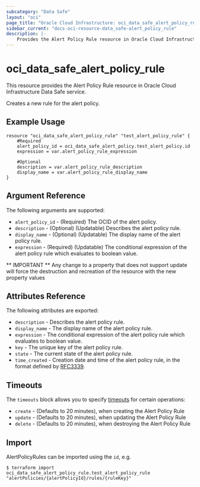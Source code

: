 ```yaml
---
subcategory: "Data Safe"
layout: "oci"
page_title: "Oracle Cloud Infrastructure: oci_data_safe_alert_policy_rule"
sidebar_current: "docs-oci-resource-data_safe-alert_policy_rule"
description: |-
	Provides the Alert Policy Rule resource in Oracle Cloud Infrastructure Data Safe service
---
```


# oci_data_safe_alert_policy_rule
This resource provides the Alert Policy Rule resource in Oracle Cloud Infrastructure Data Safe service.

Creates a new rule for the alert policy.


## Example Usage

```hcl
resource "oci_data_safe_alert_policy_rule" "test_alert_policy_rule" {
	#Required
	alert_policy_id = oci_data_safe_alert_policy.test_alert_policy.id
	expression = var.alert_policy_rule_expression

	#Optional
	description = var.alert_policy_rule_description
	display_name = var.alert_policy_rule_display_name
}
```

## Argument Reference

The following arguments are supported:

* `alert_policy_id` - (Required) The OCID of the alert policy.
* `description` - (Optional) (Updatable) Describes the alert policy rule.
* `display_name` - (Optional) (Updatable) The display name of the alert policy rule.
* `expression` - (Required) (Updatable) The conditional expression of the alert policy rule which evaluates to boolean value.


** IMPORTANT **
Any change to a property that does not support update will force the destruction and recreation of the resource with the new property values

## Attributes Reference

The following attributes are exported:

* `description` - Describes the alert policy rule.
* `display_name` - The display name of the alert policy rule.
* `expression` - The conditional expression of the alert policy rule which evaluates to boolean value.
* `key` - The unique key of the alert policy rule.
* `state` - The current state of the alert policy rule.
* `time_created` - Creation date and time of the alert policy rule, in the format defined by [RFC3339](https://tools.ietf.org/html/rfc3339).

## Timeouts

The `timeouts` block allows you to specify [timeouts](https://registry.terraform.io/providers/oracle/oci/latest/docs/guides/changing_timeouts) for certain operations:
* `create` - (Defaults to 20 minutes), when creating the Alert Policy Rule
* `update` - (Defaults to 20 minutes), when updating the Alert Policy Rule
* `delete` - (Defaults to 20 minutes), when destroying the Alert Policy Rule


## Import

AlertPolicyRules can be imported using the `id`, e.g.

```
$ terraform import oci_data_safe_alert_policy_rule.test_alert_policy_rule "alertPolicies/{alertPolicyId}/rules/{ruleKey}" 
```
